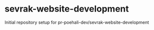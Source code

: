 # sevrak-website-development

Initial repository setup for pr-poehali-dev/sevrak-website-development